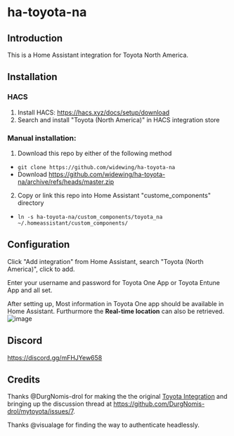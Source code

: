 # ha-toyota-na

## Introduction
This is a Home Assistant integration for Toyota North America.

## Installation
### HACS
1. Install HACS: https://hacs.xyz/docs/setup/download
2. Search and install "Toyota (North America)" in HACS integration store

### Manual installation:
1. Download this repo by either of the following method
- `git clone https://github.com/widewing/ha-toyota-na`
- Download https://github.com/widewing/ha-toyota-na/archive/refs/heads/master.zip
2. Copy or link this repo into Home Assistant "custome_components" directory
- `ln -s ha-toyota-na/custom_components/toyota_na ~/.homeassistant/custom_components/`

## Configuration
Click "Add integration" from Home Assistant, search "Toyota (North America)", click to add.

Enter your username and password for Toyota One App or Toyota Entune App and all set.

After setting up, Most information in Toyota One app should be available in Home Assistant. Furthurmore the **Real-time location** can also be retrieved.
![image](https://user-images.githubusercontent.com/4755389/147372481-4d280b6e-6f61-434c-a768-f4a089f009c3.png)

## Discord
https://discord.gg/mFHJYew658

## Credits
Thanks @DurgNomis-drol for making the the original [Toyota Integration](https://github.com/DurgNomis-drol/ha_toyota) and bringing up the discussion thread at https://github.com/DurgNomis-drol/mytoyota/issues/7.

Thanks @visualage for finding the way to authenticate headlessly.
